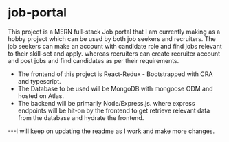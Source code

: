 # job-portal
This project is a MERN full-stack Job portal that I am currently making as a hobby project which can be used by both job seekers and recruiters. The job seekers can make an account with candidate role and find jobs relevant to their skill-set and apply. whereas recruiters can create recruiter account and post jobs and find candidates as per their requirements.

- The frontend of this project is React-Redux - Bootstrapped with CRA and typescript.
- The Database to be used will be MongoDB with mongoose ODM and hosted on Atlas.
- The backend will be primarily Node/Express.js. where express endpoints will be hit-on by the frontend to get retrieve relevant data from the database and hydrate the frontend.


---I will keep on updating the readme as I work and make more changes.
